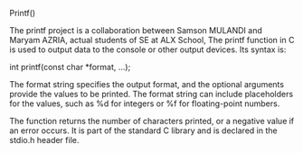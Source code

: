 Printf()

The printf project is a collaboration between Samson MULANDI and Maryam AZRIA,
actual students of SE at ALX School,
The printf function in C is used to output data to the console or other output devices. Its syntax is:

int printf(const char *format, ...);

The format string specifies the output format, and the optional arguments provide the values to be printed.
The format string can include placeholders for the values, such as %d for integers or %f for floating-point numbers.

The function returns the number of characters printed, or a negative value if an error occurs.
It is part of the standard C library and is declared in the stdio.h header file. 
